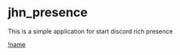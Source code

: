 # jhn_presence
This is a simple application for start discord rich presence

[!name](https://media.discordapp.net/attachments/1014952779715989607/1016423288366436392/unknown.png)
